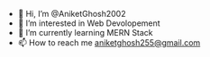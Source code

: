 - 👋 Hi, I’m @AniketGhosh2002
- 👀 I’m interested in Web Devolopement
- 🌱 I’m currently learning MERN Stack
- 📫 How to reach me aniketghosh255@gmail.com


<!---
AniketGhosh2002/AniketGhosh2002 is a ✨ special ✨ repository because its `README.md` (this file) appears on your GitHub profile.
You can click the Preview link to take a look at your changes.
--->
